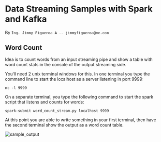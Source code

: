 # Data Streaming Samples with Spark and Kafka
By `Ing. Jimmy Figueroa A -- jimmyfigueroa@me.com`

## Word Count
Idea is to count words from an input streaming pipe and show a table with word count stats in the console of the output streaming side.

You'll need 2 unix terminal windows for this. In one terminal you type the command line to start the localhost as a server listening in port 9999: 

    nc -l 9999

On a separate terminal, you type the following command to start the spark script that listens and counts for words:

    spark-submit word_count_stream.py localhost 9999

At this point you are able to write something in your first terminal, then have the second terminal show the output as a word count table.

![sample_output](https://imgur.com/J7Qy3I5)
